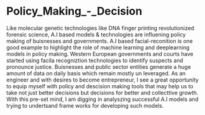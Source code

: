 # Policy_Making_-_Decision
Like molecular genetic technologies like DNA finger printing revolutionized forensic science, A.I based models & technologies are influening 
policy making of buisnesses and governments. A.I based facial-reconition is one good example to highlight the role of machine learning and deeplearning
models in policy making. Western European governments and courts have started using facila recogniztion technologies to identify suspects and pronounce 
justice. Buisnesses and public sector entities generate a huge amount of data on daily basis which remain mostly un leveraged. As an engineer and with 
desires to become entrepreneur, I see a great opportunity to equip myself with policy and descision making tools that may help us to take not just
better decisions but decisions for better and collecttive growth. With this pre-set mind, I am digging in analyszing successful A.I models and
trying to undertsand frame works for developing such models.
